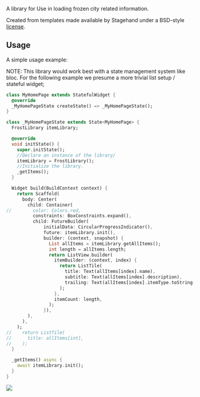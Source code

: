 A library for Use in loading frozen city related information.

Created from templates made available by Stagehand under a BSD-style
[license](https://github.com/dart-lang/stagehand/blob/master/LICENSE).

## Usage

A simple usage example:

NOTE: This library would work best with a state management system like bloc.
For the following example we presume a more trivial list setup / stateful widget;

```dart
class MyHomePage extends StatefulWidget {
  @override
  _MyHomePageState createState() => _MyHomePageState();
}

class _MyHomePageState extends State<MyHomePage> {
  FrostLibrary itemLibrary;

  @override
  void initState() {
    super.initState();
    //Declare an instance of the library/
    itemLibrary = FrostLibrary();
    //Initialize the library.
    _getItems();
  }

  Widget build(BuildContext context) {
    return Scaffold(
      body: Center(
        child: Container(
//        color: Colors.red,
          constraints: BoxConstraints.expand(),
          child: FutureBuilder(
              initialData: CircularProgressIndicator(),
              future: itemLibrary.init(),
              builder: (context, snapshot) {
                List allItems = itemLibrary.getAllItems();
                int length = allItems.length;
                return ListView.builder(
                  itemBuilder: (context, index) {
                    return ListTile(
                      title: Text(allItems[index].name),
                      subtitle: Text(allItems[index].description),
                      trailing: Text(allItems[index].itemType.toString()),
                    );
                  },
                  itemCount: length,
                );
              }),
        ),
      ),
    );
//    return ListTile(
//      title: allItems[int],
//    );
  }

  _getItems() async {
    await itemLibrary.init();
  }
}
```
![](https://drive.google.com/file/d/12L7EVlgtxXcbcQNY6CKd10-a_OZmv7LU/view?usp=sharing)
